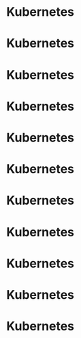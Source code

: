 # Kubernetes
# Kubernetes
# Kubernetes
# Kubernetes
# Kubernetes
# Kubernetes
# Kubernetes
# Kubernetes
# Kubernetes
# Kubernetes
# Kubernetes
